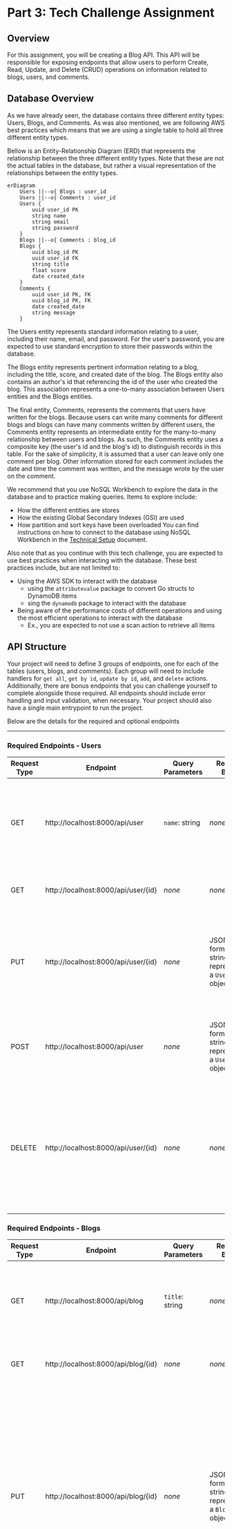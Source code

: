 # Part 3: Tech Challenge Assignment

## Overview

For this assignment, you will be creating a Blog API. This API will be responsible for exposing endpoints that allow users to perform Create, Read, Update, and Delete (CRUD) operations on information related to blogs, users, and comments.

## Database Overview

As we have already seen, the database contains three different entity types: Users, Blogs, and Comments. As was also mentioned, we are following AWS best practices which means that we are using a single table to hold all three different entity types.

Bellow is an Entity-Relationship Diagram (ERD) that represents the relationship between the three different entity types. Note that these are not the actual tables in the database, but rather a visual representation of the relationships between the entity types.

```mermaid
erDiagram
    Users ||--o{ Blogs : user_id
    Users ||--o{ Comments : user_id
    Users {
        uuid user_id PK
        string name
        string email
        string password
    }
    Blogs ||--o{ Comments : blog_id
    Blogs {
        uuid blog_id PK
        uuid user_id FK
        string title
        float score
        date created_date
    }
    Comments {
        uuid user_id PK, FK
        uuid blog_id PK, FK
        date created_date
        string message
    }
```

The Users entity represents standard information relating to a user, including their name, email, and password. For the user's password, you are expected to use standard encryption to store their passwords within the database.

The Blogs entity represents pertinent information relating to a blog, including the title, score, and created date of the blog. The Blogs entity also contains an author's id that referencing the id of the user who created the blog. This association represents a one-to-many association between Users entities and the Blogs entities.

The final entity, Comments, represents the comments that users have written for the blogs. Because users can write many comments for different blogs and blogs can have many comments written by different users, the Comments entity represents an intermediate entity for the many-to-many relationship between users and blogs. As such, the Comments entity uses a composite key (the user's id and the blog's id) to distinguish records in this table. For the sake of simplicity, it is assumed that a user can leave only one comment per blog. Other information stored for each comment includes the date and time the comment was written, and the message wrote by the user on the comment.

We recommend that you use NoSQL Workbench to explore the data in the database and to practice making queries. Items to explore include: 
- How the different entities are stores
- How the existing Global Secondary Indexes (GSI) are used
- How partition and sort keys have been overloaded
You can find instructions on how to connect to the database using NoSQL Workbench in the [Technical Setup](./1-Technical-Setup.md) document.

Also note that as you continue with this tech challenge, you are expected to use best practices when interacting with the database. These best practices include, but are not limited to: 
- Using the AWS SDK to interact with the database
    - using the `attributevalue` package to convert Go structs to DynamoDB items
    - sing the `dynamodb` package to interact with the database
- Being aware of the performance costs of different operations and using the most efficient operations to interact with the database
    - Ex., you are expected to not use a scan action to retrieve all items

## API Structure

Your project will need to define 3 groups of endpoints, one for each of the tables (users, blogs, and comments). Each group will need to include handlers for `get all`, `get by id`, `update by id`, `add`, and `delete` actions. Additionally, there are bonus endpoints that you can challenge yourself to complete alongside those required. All endpoints should include error handling and input validation, when necessary. Your project should also have a single main entrypoint to run the project.

Below are the details for the required and optional endpoints

---

### Required Endpoints - Users
| Request Type | Endpoint | Query Parameters | Request Body | Response Type | Instructions |
| --- | ---| --- | --- | --- | --- |
| GET | http://localhost:8000/api/user | `name`: string | *none* | JSON-formatted string representing a list of `User` objects | Return all `User` objects from the database. If the `name` parameter is provided, filter the returned list by name. |
| GET | http://localhost:8000/api/user/{id} | *none* | *none* | JSON-formatted string representing a `User` object | Return a given `User` object based on `id`. |
| PUT | http://localhost:8000/api/user/{id} | *none* | JSON-formatted string representing a `User` object | JSON-formatted string representing an updated `User` object | Update a given `User` object in the database based on `id`. The `User` object passed to the endpoint should be validated. |
| POST | http://localhost:8000/api/user | *none* | JSON-formatted string representing a `User` object | JSON-formatted string representing the new `User` object | Add a new `User` object to the database. `id` should be generated by your application. |
| DELETE | http://localhost:8000/api/user/{id} | *none* | *none* | JSON-formatted string representing a deletion confirmation message | Delete a given `User` object from the database based on `id`. **IMPORTANT**: All `Blog` objects and `Comment` objects in the database related to the deleted `User` should also be deleted. |

### Required Endpoints - Blogs
| Request Type | Endpoint | Query Parameters | Request Body | Response Type | Instructions |
| --- | ---| --- | --- | --- | --- |
| GET | http://localhost:8000/api/blog | `title`: string | *none* | JSON-formatted string representing a list of `Blog` objects | Return all `Blog` objects from the database. If the `title` parameter is provided, filter list by title. |
| GET | http://localhost:8000/api/blog/{id} | *none* | *none* | JSON-formatted string representing a `Blog` object | Return a given `Blog` object based on `id`. |
| PUT | http://localhost:8000/api/blog/{id} | *none* | JSON-formatted string representing a `Blog` object | JSON-formatted string representing an updated `Blog` object | Update a given `Blog` object in the database based on `id`. The `Blog` object passed to the endpoint should be validated. Additionally, the `user_id` should be validated to ensure that a user exists with that id. The `Blog` object returned should represent the updated `Blog`. |
| POST | http://localhost:8000/api/blog | *none* | JSON-formatted string representing a `Blog` object | JSON-formatted string representing the new `Blog` object | Add a new `Blog` object to the database. `id` and `created_date` should be generated by your application. The `Blog` object passed into the endpoint should be validated. Additionally, the `user_id` should be validated to ensure that a user exists with that id. The `Blog` object returned should represent the newly-created `Blog`. |
| DELETE | http://localhost:8000/api/blog/{id} | *none* | *none* | JSON-formatted string representing a deletion confirmation message | Delete a given `Blog` object from the database based on `id`. **IMPORTANT**: All `Comment` objects in the database related to the deleted `Blog` should also be deleted. |

**Optional Challenge**: Create a new return type for `Blog` objects returned in which the author name is returned instead of their id.

### Required Endpoints - Comments
| Request Type | Endpoint | Query Parameters | Request Body | Response Type | Instructions                                                                                                                                                                                                                                                                                                                                                                                                                                                                                                                                        |
| --- | ---| --- | --- | --- |-----------------------------------------------------------------------------------------------------------------------------------------------------------------------------------------------------------------------------------------------------------------------------------------------------------------------------------------------------------------------------------------------------------------------------------------------------------------------------------------------------------------------------------------------------|
| GET | http://localhost:8000/api/comment | `user_id`: string<br>`blog_id`: string | *none* | JSON-Formatted string representing a list of `Comment` objects | Return all `Comment` objects from the database. If the `user_id` or `blog_id` parameters are provided, filter off of them.                                                                                                                                                                                                                                                                                                                                                                                                                          |
| GET | http://localhost:8000/api/comment/{blog_id}/{user_id} | *none* | *none* | JSON-Formatted string representing a list of `Comment` objects | Return a given `Comment` objects based on `user_id` and `blog_id`.                                                                                                                                                                                                                                                                                                                                                                                                                                                                                  |
| PUT | http://localhost:8000/api/comment/{blog_id}/{user_id} | *none* | JSON-formatted string representing a `Comment` object | JSON-formatted string representing an updated `Comment` object | Updated a given `Comment` object in the database based on the `user_id` and `blog_id`. The `Comment` object passed to the endpoint should be validated. Additionally, the path parameters for `user_id` and `blog_id` should be validated to ensure that they match. Lastly, the `Comment` object should be validated. The `Comment` object returned should represent the updated `Comment`.                                                     |
| POST | http://localhost:8000/api/comment | *none* | JSON-formatted string representing a `Comment` object | JSON-formatted string representing the newly `Comment` object | Add a new `Comment` object to the database. The `created_date` should be generated by your application. The `Comment` object passed to the endpoint should be validated. Additionally, the `Comment` object should be validated to ensure that there exists a user and a blog with id's matching the given `user_id` and `blog_id`. The `Comment` object returned should represent the new `Comment`. |
| DELETE | http://localhost:8000/api/http://localhost:8000/api/comment/{blog_id}/{user_id} | *none* | *none* | JSON-formatted string representing a deletion confirmation message | Delete a given `Comment` object from the database based on `user_id` and `blog_id`.                                                                                                                                                                                                                                                                                                                                                                                                                                                                 |

**Optional** Create a new return type for `Comment` objects returned in which the commenter's name is returned instead of their id and the blog's title is returned instead of its id. 

### Optional Endpoints - Users
| Request Type | Endpoint | Query Parameters | Request Body | Response Type | Instructions |
| --- | ---| --- | --- | --- | --- |
| GET | http://localhost:8000/api/user/{id}/blogs | *none* | *none* | JSON-formatted string representing a list of the blogs written by a user | Return a list of blogs written by a `User` based on `id`. The returned list should be a simple string array representing the titles of every `Blog` written by the `User` with the specified `id`. |

### Optional Endpoints - Blogs
| Request Type | Endpoint | Query Parameters | Request Body | Response Type | Instructions |
| --- | ---| --- | --- | --- | --- |
| GET | http://localhost:8000/api/blog/{id}/comments | *none* | *none* | JSON-formatted string representing a list of the comments written for a blog | Return a list of comments written for a `Blog` based on `id`. The returned list should be a formatted list of objects containing the commenter's name and the date and time the comment was made. |

## Project Requirements Checklist

- [ ] Your API should use port `8080`
- [ ] Your API should have a single entry point.
- [ ] Each endpoint should return the appropriate status code with each response, including for errors.
- [ ] If an error is encountered by the application, an informative error message should be returned to the client.
- [ ] The swagger spec should document all the required and optional endpoints, including their parameters, request body structure, and response types.
- [ ] Your project should include unit tests with 80% test coverage (you can exempt package `main` from code coverage).
- [ ] You should have panic recovery middleware to handle any panics that occur in your application.

## Final

Once you completed your project, ensure that the main branch in your fork is up-to-date with your latest code. We recommend that you work with a Go SME to review and grade your project. This feedback is key for you to keep improving your Go skills!
